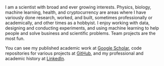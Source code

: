 
I am a scientist with broad and ever growing interests. Physics, biology, machine learning, health, and cryptocurrency are areas where I have variously done research, worked, and built, sometimes professionally or academically, and other times as a hobbyist. I enjoy working with data, designing and conducting experiments, and using machine learning to help people and solve business and scientific problems. Team projects are the most fun.

You can see my published academic work at [Google Scholar](https://scholar.google.com/citations?user=1GEQv5gAAAAJ&hl=en), code repositories for various projects at [GitHub](https://github.com/sagarsetru), and my professional and academic history at [LinkedIn](https://www.linkedin.com/in/sagar-setru/).
